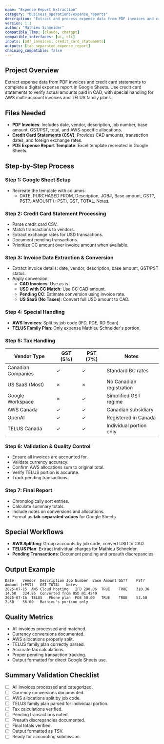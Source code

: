 ```yaml
---
name: "Expense Report Extraction"
category: "business_operations/expense_reports"
description: "Extract and process expense data from PDF invoices and credit card statements to generate a complete digital expense report in Google Sheets, with special handling for AWS and TELUS invoices."
version: 1.1
author: "Mathieu Schneider"
compatible_llms: [claude, chatgpt]
compatible_interfaces: [ui, cli]
inputs: [pdf_invoices, credit_card_statements]
outputs: [tab_separated_expense_report]
chaining_compatible: false
---
```


## Project Overview
Extract expense data from PDF invoices and credit card statements to complete a digital expense report in Google Sheets. Use credit card statements to verify actual amounts paid in CAD, with special handling for AWS multi-account invoices and TELUS family plans.

## Files Needed
- **PDF Invoices**: Includes date, vendor, description, job number, base amount, GST/PST, total, and AWS-specific allocations.
- **Credit Card Statements (CSV)**: Provides CAD amounts, transaction dates, and foreign exchange rates.
- **PDE Expense Report Template**: Excel template recreated in Google Sheets.

## Step-by-Step Process
### Step 1: Google Sheet Setup
- Recreate the template with columns:
  - DATE, PURCHASED FROM, Description, JOB#, Base amount, GST?, PST?, AMOUNT (+PST), GST, TOTAL, Notes.

### Step 2: Credit Card Statement Processing
- Parse credit card CSV.
- Match transactions to vendors.
- Extract exchange rates for USD transactions.
- Document pending transactions.
- Prioritize CC amount over invoice amount when available.

### Step 3: Invoice Data Extraction & Conversion
- Extract invoice details: date, vendor, description, base amount, GST/PST status.
- Apply conversion:
  - **CAD Invoices**: Use as is.
  - **USD with CC Match**: Use CC CAD amount.
  - **Pending CC**: Estimate conversion using invoice rate.
  - **US SaaS (No Taxes)**: Convert full USD amount to CAD.

### Step 4: Special Handling
- **AWS Invoices**: Split by job code (IFD, PDE, RD Scan).
- **TELUS Family Plan**: Only expense Mathieu Schneider's portion.

### Step 5: Tax Handling
| Vendor Type | GST (5%) | PST (7%) | Notes |
|-------------|----------|----------|-------|
| Canadian Companies | ✓ | ✓ | Standard BC rates |
| US SaaS (Most) | ✗ | ✗ | No Canadian registration |
| Google Workspace | ✗ | ✓ | Simplified GST regime |
| AWS Canada | ✓ | ✓ | Canadian subsidiary |
| OpenAI | ✓ | ✓ | Registered in Canada |
| TELUS Canada | ✓ | ✓ | Individual portion only |

### Step 6: Validation & Quality Control
- Ensure all invoices are accounted for.
- Validate currency accuracy.
- Confirm AWS allocations sum to original total.
- Verify TELUS portion is accurate.
- Track pending transactions.

### Step 7: Final Report
- Chronologically sort entries.
- Calculate summary totals.
- Include notes on conversions and allocations.
- Format as **tab-separated values** for Google Sheets.

## Special Workflows
- **AWS Splitting**: Group accounts by job code, convert USD to CAD.
- **TELUS Plan**: Extract individual charges for Mathieu Schneider.
- **Pending Transactions**: Document pending and preauth discrepancies.

## Output Example
```
Date	Vendor	Description	Job Number	Base Amount	GST?	PST?	Amount (+PST)	GST	TOTAL	Notes
2025-07-15	AWS	Cloud hosting	IFD	290.06	TRUE	TRUE	310.36	14.50	324.86	Converted from USD @1.4249
2025-07-16	TELUS	Phone plan	PDE	50.00	TRUE	TRUE	53.50	2.50	56.00	Mathieu's portion only
```

## Quality Metrics
- All invoices processed and matched.
- Currency conversions documented.
- AWS allocations properly split.
- TELUS family plan correctly parsed.
- Accurate tax calculations.
- Proper pending transaction tracking.
- Output formatted for direct Google Sheets use.

## Summary Validation Checklist
- [ ] All invoices processed and categorized.
- [ ] Currency conversions documented.
- [ ] AWS allocations split by job code.
- [ ] TELUS family plan parsed for individual portion.
- [ ] Tax calculations verified.
- [ ] Pending transactions noted.
- [ ] Preauth discrepancies documented.
- [ ] Final totals verified.
- [ ] Output formatted as TSV.
- [ ] Ready for accounting submission.
